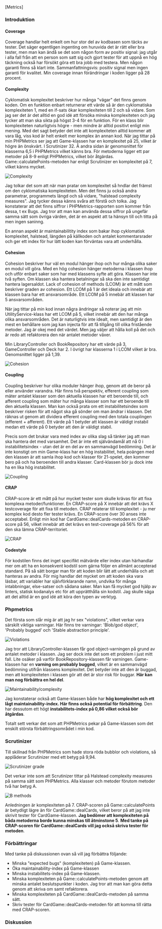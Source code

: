 [Metrics]

### Introduktion



#### Coverage
Coverage handlar helt enkelt om hur stor del av kodbasen som täcks av tester. Det säger egentligen ingenting om huruvida det är rätt eller bra tester, men man kan ändå se det som någon form av positiv signal: jag utgår i alla fall från att en person som satt sig och gjort tester för att uppnå en hög täckning också har försökt göra ett bra jobb med testera. Men någon garanti finns så klart inte. Sammanfattningsvis: positiv signal men ingen garanti för kvalitet. Min coverage innan förändringar i koden ligger på 28 procent.

#### Complexity
Cyklomatisk komplexitet beskriver hur många "vägar" det finns genom koden. Om en funktion enbart returnerar ett värde så är den cyklomatiska komplexiteten 1, med en if-sats ökar komplexiteten till 2 och så vidare. Som jag ser det är det alltid en god idé att försöka minska komplexiteten och jag tycker att man ska sikta på högst 3-4 för en funktion. För en klass blir komplexiteten naturligtvis högre - men mindre är alltid positivt enligt min mening. Med det sagt betyder det inte att komplexiteten alltid kommer att vara låg, viss kod är helt enkelt mer komplex än annan kod. När jag tittar på min PHPMetrics ser jag att Game-klassen har en komplexitet på 25, vilket är högre än önskvärt. I Scrutinizer 32. Å andra sidan är genomsnittet för klasserna 6,5 i PHPMetrics vilket känns bra. För metoderna ligger ett par metoder på 8-9 enligt PHPMetrics, vilket bör åtgärdas. Game::calculatePoints-metoden har enligt Scrutinizer en komplexitet på 7, vilket känns mycket.

![Complexity](img/metrics_1.png)

Jag tolkar det som att när man pratar om komplexitet så hndlar det främst om den cyklomatiska komplexiteten. Men det finns ju också andra parametrar, programmets längd och så vidare, "halstead complexity measures". Jag tycker dessa känns svåra att förstå och tolka. Jag konstaterar att det finns siffror i PHPMetrics-rapporten som kommer från dessa, t ex Bugs. Jag tror att man kan använda dessa siffror på ungefär samma sätt som övriga värden, det är en aspekt att ta hänsyn till och titta på men ingen saninng.

En annan aspekt är maintainabilitity index som bakar ihop cyklomatisk komplexitet, halstead, längden på källkoden och antalet kommentarsrader och ger ett index för hur lätt koden kan förväntas vara att underhålla.

#### Cohesion
Cohesion beskriver hur väl en modul hänger ihop och hur många olika saker en modul vill göra. Med en hög cohesion hänger metoderna i klassen ihop och utför enbart saker som har med klassens syfte att göra. Klassen har inte två syften. Om klassen ska hantera betalningar så ska den inte samtidigt hantera lagersaldot. Lack of cohesion of methods (LCOM) är ett mått som beskriver graden av cohesion. Ett LCOM på 1 är det ideala och innebär att klassen bara har ett ansvarsområde. Ett LCOM på 5 innebär att klassen har 5 ansvarsområden.

När jag tittar på min kod innan några ändringar så noterar jag att min UtilityService-klass har ett LCOM på 5, vilket innebär att den har många olika ansvarsområden. Det är naturligtvis inte idealt, men samtidigt är den mest en behållare som jag kan injecta för att få tillgång till olika fristående metoder. Jag är okej med det värdet. Men jag väljer att hålla koll på det och är redo att refaktorera den när antalet metoder växer.

Min LibraryController och BookRepository har ett värde på 3, GameController och Deck har 2. I övrigt har klasserna 1 i LCOM vilket är bra. Genomsnittet ligger på 1,39.

![Cohesion](img/metrics_2.png)

#### Coupling
Coupling beskriver hur olika moduler hänger ihop, genom att de beror på eller använder varandra. Här finns två perspektiv, efferent coupling som mäter antalet klasser som den aktuella klassen har ett beroende till, och afferent coupling som mäter hur många klasser som har ett beroende till den aktuella klassen. Man kan också prata om ett instabilitetsindex som beskriver risken för att något ska gå sönder om man ändrar i klassen. Det räknas ut genom att dividera efferent coupling med den totala couplingen (efferent + afferent). Ett värde på 1 betyder att klassen är väldigt instabil medan ett värde på 0 betyder att den är väldigt stabil. 

Precis som det brukar vara med index av olika slag så tänker jag att man ska hantera det med varsamhet. Det är inte ett självändamål att nå 0 i instabilitetsindex - utan det är en del av en sammanvägd bedömning. Det är inte konstigt om min Game-klass har en hög instabilitet, hela poängen med den klassen är att samla ihop kod och klasser för 21-spelet, den kommer bero på och ha beroenden till andra klasser. Card-klassen bör ju dock inte ha en lika hög instabilitet.

![Coupling](img/metrics_3.png)

#### CRAP
CRAP-score är ett mått på hur mycket tester som skulle krävas för att fixa komplexa metoder/funktioner. En CRAP-score på X innebär att det krävs X testcoverage för att fixa till metoden. CRAP relaterar till komplexitet - ju mer komplex kod desto fler tester krävs. En CRAP-score över 30 anses inte acceptabel. Enligt min kod har CardGame::dealCards-metoden en CRAP-score på 56, vilket innebär att det krävs en test-coverage på 56% för att den ska lämna CRAP-territoriet.

![CRAP](img/metrics_4.png)

#### Codestyle
För kodstilen finns det inget specifikt mätvärde eller index utan härhandlar mer om att ha en konsekvent kodstil som gärna följer en allmänt accepterad standard. På så sätt borgar man för att koden blir lätt att underhålla och att hanteras av andra. För mig handlar det mycket om att koden ska vara läsbar, att variabler har självförklarande namn, undvika för många intabbningar, else-satser och sådana saker. Man kan få mycket god hjälp av linters, statisk kodanalys etc för att upprätthålla sin kodstil. Jag skulle säga att det alltid är en god idé att köra den typen av verktyg.

### Phpmetrics
Det första som slår mig är att jag hr sex "violations", vilket verkar vara särskilt viktiga varningar. Här finns tre varningar: 'Blob/god object', 'Probably bugged' och 'Stable abstraction principle'.

![Violations](img/metrics_5.png)

Jag tror att LibraryController-klassen får god object-varningen på grund av antalet metoder i klassen. Jag ser dock inte det som ett problem i just mitt fall. Lite osäker på varför BookRepository-klassen får varningen. Game-klassen har en **varning om probably bugged**, vilket är en sammanvägd bedömning utifrån klassens komplexitet. Det betyder inte att den är buggad, men att komplexiteten i klassen gör att det är stor risk för buggar. **Här kan man nog förbättra en hel del**.

![Maintainability/complexity](img/metrics_6.png)

Jag konstaterar också att Game-klassen både har **hög komplexitet och ett lågt maintainability-index. Här finns också potential för förbättring**. Den har dessutom ett högt **instabilitets-index på 0,86 vilket också bör åtgärdas**. 

Totalt sett verkar det som att PHPMetrics pekar på Game-klassen som det enskilt största förbättringsområdet i min kod.

### Scrutinizer
Till skillnad från PHPMetrics som hade stora röda bubblor och violations, så applåderar Scrutinizer med ett betyg på 9,94. 

![Scrutinizer grade](img/metrics_7.png)

Det verkar inte som att Scrutinizer tittar på Halstead complexity measures på samma sätt som PHPMetrics. Alla klasser och metoder förutom metoder två har betyg A.

![B methods](img/metrics_8.png)

Anledningen är komplexiteten på 7. CRAP-scoren på Game::calculatePoints är betydligt lägre än för CardGame::dealCards, vilket beror på att jag inte skrivit tester för CardGame-klassen. **Jag bedömer att komplexiteten på båda metoderna borde kunna minskas till åtminstone 5**. **Med tanke på CRAP-scoren för CardGame::dealCards vill jag också skriva tester för metoden**.


### Förbättringar
Med tanke på diskussionen ovan så vill jag förbättra följande:

* Minska "expected bugs" (komplexiteten) på Game-klassen.
* Öka maintainability-index på Game-klassen
* Minska instabilitets-index på Game-klassen.
* Minska komplexiteten på Game::calculatePoints-metoden genom att minska antalet beslutspunkter i koden. Jag tror att man kan göra detta genom att skriva om samt refaktorera. 
* Minska komplexiteten på CardGame::dealCards-metoden på samma sätt.
* Skriv tester för CardGame::dealCards-metoden för att komma till rätta med CRAP-scoren.


### Diskussion